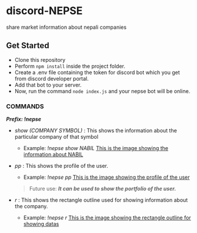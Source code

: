 # discord-NEPSE
share market information about nepali companies

## Get Started
- Clone this repository
- Perform `npm install` inside the project folder.
- Create a .env file containing the token for discord bot which you get from discord developer portal.
- Add that bot to your server.
- Now, run the command `node index.js` and your nepse bot will be online.

### COMMANDS
  ***Prefix: _!nepse_***
  - *show (COMPANY SYMBOL)* : This shows the information about the particular company of that symbol
    - Example: *!nepse show NABIL*
    [This is the image showing the information about NABIL](/images/showData.jpg)
    
  - *pp* : This shows the profile of the user.
    - Example: *!nepse pp*
    [This is the image showing the profile of the user](/images/pp.jpg)
    > Future use: ***It can be used to show the _portfolio_ of the user.***
    
  - *r* : This shows the rectangle outline used for showing information about the company.
    - Example: *!nepse r*
    [This is the image showing the rectangle outline for showing datas](/images/r.jpg)
